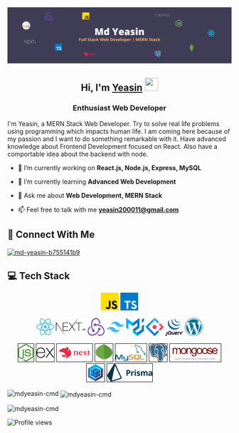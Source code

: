 <img src="./images/2.png" alt="banner" />

<h2 align="center">Hi, I'm <a href="https://yeasin-portfolio.web.app/" target="_blank">Yeasin<a> <img src="https://i.ibb.co/HtGR0xy/waving-hi.gif" width="30px" height="30px"></h1>
<h3 align="center">Enthusiast Web Developer</h3>

I'm Yeasin, a MERN Stack Web Developer. Try to solve real life problems using programming which impacts human life. I am coming here because of my passion and I want to do something remarkable with it. Have advanced knowledge about Frontend Development focused on React. Also have a comportable idea about the backend with node.

- 🔭 I’m currently working on **React.js, Node.js, Express, MySQL**

- 🌱 I’m currently learning **Advanced Web Development**

- 💬 Ask me about **Web Development, MERN Stack**

- 📫 Feel free to talk with me **yeasin200011@gmail.com**

## 📱 Connect With Me

<p align="left">
<a href="https://linkedin.com/in/md-yeasin-b755141b9" target="blank"><img align="center" src="https://raw.githubusercontent.com/rahuldkjain/github-profile-readme-generator/master/src/images/icons/Social/linked-in-alt.svg" alt="md-yeasin-b755141b9" height="30" width="40" /></a>

</p>
  
## 💻 Tech Stack

<p align="center">
<img src="./images/js.png" alt="js" width="40" height="40" />
<img src="./images/ts.png" alt="js" width="40" height="40" />
</p>
<p align="center">
<img src="./images/react.png" alt="js" width="40" height="40" />
<img src="./images/nextjs.png" alt="js" height="40" />
<img src="./images/redux.png" alt="js" width="40" height="40" />
<img src="./images/tailwindcss.png" alt="js" width="40" height="40" />
<img src="./images/mui.png" alt="js" width="40" height="40" />
<img src="./images/antd.png" alt="js" width="40" height="40" />
<img src="./images/jquery.png" alt="js" width="40" height="40" />
<img src="./images/wordpress.png" alt="js" width="40" height="40" />
</p>
<p align="center">
<img border="1px solid red" src="./images/nodejs.png" alt="js" height="40" />
<img border="1px solid red" src="./images/express.png" alt="js" height="40" />
<img border="1px solid red" src="./images/nestjs.png" alt="js" height="40" />
<img border="1px solid red" src="./images/mongodb.png" alt="js" width="40" height="40" />
<img border="1px solid red" src="./images/mysql.png" alt="js" height="40" />
<img border="1px solid red" src="./images/postgre.png" alt="js" width="40" height="40" />
<img border="1px solid red" src="./images/mongoose.png" alt="js" height="40" />
<img border="1px solid red" src="./images/sequelize.png" alt="js" height="40" />
<img border="1px solid red" src="./images/prisma.svg" alt="js" height="40" />
</p>

<!-- ![Git](https://img.shields.io/badge/Git-F05032?style=for-the-badge&logo=git&logoColor=white)
![JavaScript](https://img.shields.io/badge/JavaScript-F7DF1E?style=for-the-badge&logo=javascript&logoColor=black)
![React](https://img.shields.io/badge/React-20232A?style=for-the-badge&logo=react&logoColor=61DAFB)
![MUI](https://img.shields.io/badge/MUI-2482ff?style=for-the-badge&logo=mui&logoColor=white)
![Next](https://img.shields.io/badge/Next-black?style=for-the-badge&logo=next.js&logoColor=white)
![Redux](https://img.shields.io/badge/Redux-764abc?style=for-the-badge&logo=redux&logoColor=white)
![TypeScript](https://img.shields.io/badge/TypeScript-3178c6?style=for-the-badge&logo=TypeScript&logoColor=white)
![Firebase](https://img.shields.io/badge/firebase-f5820d?style=for-the-badge&logo=firebase&logoColor=white)
![SASS](https://img.shields.io/badge/Sass-CC6699?style=for-the-badge&logo=sass&logoColor=white)
![REST](https://img.shields.io/badge/REST_API-1e293b?style=for-the-badge&logo=trpc&logoColor=white)
![Nodejs](https://img.shields.io/badge/Node_JS-339933?style=for-the-badge&logo=nodedotjs&logoColor=white)
![Expressjs](https://img.shields.io/badge/Express-4e4e4e?style=for-the-badge&logo=express&logoColor=white)
![MongoDB](https://img.shields.io/badge/MongoDB-4EA94B?style=for-the-badge&logo=mongodb&logoColor=white)
![JWT](https://img.shields.io/badge/JWT-d63aff?style=for-the-badge&logo=zapier&logoColor=white)
![Axios](https://img.shields.io/badge/Axios-5a29e4?style=for-the-badge&logo=axios&logoColor=white)
![Postman](https://img.shields.io/badge/Postman-ff6c37?style=for-the-badge&logo=postman&logoColor=white)
![Visual Studio Code](https://img.shields.io/badge/VS_Code-0078D4?style=for-the-badge&logo=visual%20studio%20code&logoColor=white)
![Vercel](https://img.shields.io/badge/Vercel-black?style=for-the-badge&logo=vercel&logoColor=white)
![Figma](https://img.shields.io/badge/Figma-FC427B?style=for-the-badge&logo=figma&logoColor=white)
![Wordpress](https://img.shields.io/badge/Wordpress-0077B5?style=for-the-badge&logo=wordpress&logoColor=white)
![Linux](https://img.shields.io/badge/Linux-833471?style=for-the-badge&logo=ubuntu&logoColor=white) -->

<p><img align="left" src="https://github-readme-stats.vercel.app/api/top-langs?username=mdyeasin-cmd&show_icons=true&locale=en&layout=compact" alt="mdyeasin-cmd" /></p>

<p>&nbsp;<img align="center" src="https://github-readme-stats.vercel.app/api?username=mdyeasin-cmd&show_icons=true&locale=en" alt="mdyeasin-cmd" /></p>

<p><img align="center" src="https://github-readme-streak-stats.herokuapp.com/?user=mdyeasin-cmd&" alt="mdyeasin-cmd" /></p>
  
![Profile views](https://komarev.com/ghpvc/?username=mdYeasin-cmd&label=Profile%20views&color=008000&style=flat)
